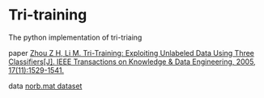 # Tri-training
The python implementation of tri-triaing

paper [Zhou Z H, Li M. Tri-Training: Exploiting Unlabeled Data Using Three Classifiers[J]. IEEE Transactions on Knowledge & Data Engineering, 2005, 17(11):1529-1541.](https://ieeexplore.ieee.org/document/1512038)

data [norb.mat dataset](https://cs.nyu.edu/~ylclab/data/norb-v1.0/) 
